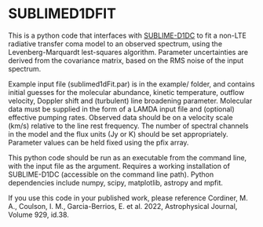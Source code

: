 # SUBLIMED1DFIT

This is a python code that interfaces with [SUBLIME-D1DC](https://github.com/mcordiner/sublime-d1dc) to fit a non-LTE radiative transfer coma model to an observed spectrum, using the Levenberg-Marquardt lest-squares algorithm.  Parameter uncertainties are derived from the covariance matrix, based on the RMS noise of the input spectrum.

Example input file (sublimed1dFit.par) is in the example/ folder, and contains initial guesses for the molecular abundance, kinetic temperature, outflow velocity, Doppler shift and (turbulent) line broadening parameter. Molecular data must be supplied in the form of a LAMDA input file and (optional) effective pumping rates. Observed data should be on a velocity scale (km/s) relative to the line rest frequency. The number of spectral channels in the model and the flux units (Jy or K) should be set appropriately. Parameter values can be held fixed using the pfix array.

This python code should be run as an executable from the command line, with the input file as the argument. Requires a working installation of SUBLIME-D1DC (accessible on the command line path). Python dependencies include numpy, scipy, matplotlib, astropy and mpfit.

If you use this code in your published work, please reference Cordiner, M. A., Coulson, I. M., Garcia-Berrios, E. et al. 2022, Astrophysical Journal, Volume 929, id.38.
